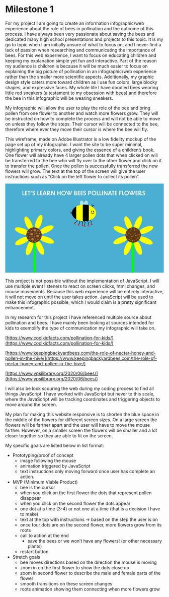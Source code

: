 # Milestone 1

For my project I am going to create an information infographic/web experience about the role of bees in pollination and the outcome of this process. I have always been very passionate about saving the bees and dedicated many high school presentations and projects to this topic. It is my go to topic when I am initially unsure of what to focus on, and I never find a lack of passion when researching and communicating the importance of bees. For this web experience, I want to focus on educating children and keeping my explanation simple yet fun and interactive. Part of the reason my audience is children is because it will be much easier to focus on explaining the big picture of pollination in an infographic/web experience rather than the smaller more scientific aspects. Additionally, my graphic design style caters more toward children as I use fun colors, large blocky shapes, and expressive faces. My whole life I have doodled bees wearing little red sneakers (a testament to my obsession with bees) and therefore the bee in this infographic will be wearing sneakers.

My infographic will allow the user to play the role of the bee and bring pollen from one flower to another and watch more flowers grow. They will be instructed on how to complete the process and will not be able to move on unless they follow the steps. Their cursor will be connected to the bee, therefore where ever they move their cursor is where the bee will fly.

This wireframe, made on Adobe Illustrator is a low fidelity mockup of the page set up of my infographic. I want the site to be super minimal, highlighting primary colors, and giving the essence of a children’s book. One flower will already have 4 larger pollen dots that when clicked on will be transferred to the bee who will fly over to the other flower and click on it to transfer the pollen. Once the pollen is successfully transferred the new flowers will grow. The text at the top of the screen will give the user instructions such as “Click on the left flower to collect its pollen”.

![Wireframe I created for this project](beeWireframe.png)

This project is not possible without the implementation of JavaScript. I will use multiple event listeners to react on screen clicks, html changes, and mouse movements. Because this web experience will be entirely interactive, it will not move on until the user takes action. JavaScript will be used to make this infographic possible, which I would claim is a pretty significant enhancement.

In my research for this project I have referenced multiple source about pollination and bees. I have mainly been looking at sources intended for kids to exemplify the type of communication my infographic will take on. 

[https://www.coolkidfacts.com/pollination-for-kids/](https://www.coolkidfacts.com/pollination-for-kids/)

[https://www.keepingbackyardbees.com/the-role-of-nectar-honey-and-pollen-in-the-hive/](https://www.keepingbackyardbees.com/the-role-of-nectar-honey-and-pollen-in-the-hive/)

[https://www.ypsilibrary.org/2020/06/bees/](https://www.ypsilibrary.org/2020/06/bees/)


I will also be look scouring the web during my coding process to find all things JavaScript. I have worked with JavaScript but never to this scale, where the JavaScript will be tracking coordinates and triggering objects to move around the screen.

My plan for making this website responsive is to shorten the blue space in the middle of the flowers for different screen sizes. On a large screen the flowers will be farther apart and the user will have to move the mouse farther. However, on a smaller screen the flowers will be smaller and a lot closer together so they are able to fit on the screen.

My specific goals are listed below in list format: 
- Prototyping/proof of concept
    - image following the mouse
    - animation triggered by JavaScript
    - text instructions only moving forward once user has complete an action.
- MVP (Minimum Viable Product)
    - bee is the cursor
    - when you click on the first flower the dots that represent pollen disappear
    - when you click on the second flower the dots appear
    - one dot at a time (3-4) or not one at a time (that is a decision I have to make)
    - text at the top with instructions → based on the step the user is on
    - once four dots are on the second flower, more flowers grow from its roots
    - call to action at the end
        - save the bees or we won’t have any flowers! (or other necessary plants)
    - restart button
- Stretch goals
    - bee moves directions based on the direction the mouse is moving
    - zoom in on the first flower to show the dots close up
    - zoom in second flower to describe the male and female parts of the flower
    - smooth transitions on these screen changes
    - roots animation showing them connecting when more flowers grow